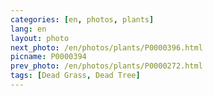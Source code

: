 ```yaml
---
categories: [en, photos, plants]
lang: en
layout: photo
next_photo: /en/photos/plants/P0000396.html
picname: P0000394
prev_photo: /en/photos/plants/P0000272.html
tags: [Dead Grass, Dead Tree]
---
```

